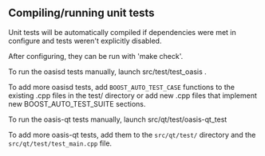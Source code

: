 Compiling/running unit tests
------------------------------------

Unit tests will be automatically compiled if dependencies were met in configure
and tests weren't explicitly disabled.

After configuring, they can be run with 'make check'.

To run the oasisd tests manually, launch src/test/test_oasis .

To add more oasisd tests, add `BOOST_AUTO_TEST_CASE` functions to the existing
.cpp files in the test/ directory or add new .cpp files that
implement new BOOST_AUTO_TEST_SUITE sections.

To run the oasis-qt tests manually, launch src/qt/test/oasis-qt_test

To add more oasis-qt tests, add them to the `src/qt/test/` directory and
the `src/qt/test/test_main.cpp` file.
